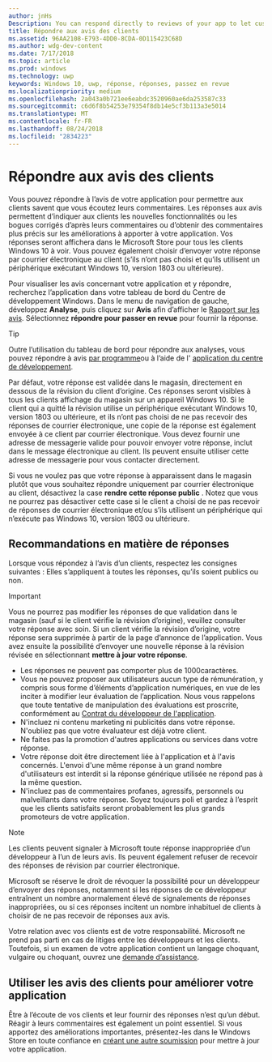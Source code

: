 ```yaml
---
author: jnHs
Description: You can respond directly to reviews of your app to let customers know you’re listening to their feedback.
title: Répondre aux avis des clients
ms.assetid: 96AA2108-E793-4DD0-8CDA-0D115423C68D
ms.author: wdg-dev-content
ms.date: 7/17/2018
ms.topic: article
ms.prod: windows
ms.technology: uwp
keywords: Windows 10, uwp, réponse, réponses, passez en revue
ms.localizationpriority: medium
ms.openlocfilehash: 2a043a0b721ee6eabdc3520960ae6da253587c33
ms.sourcegitcommit: c6d6f8b54253e79354f8db14e5cf3b113a3e5014
ms.translationtype: MT
ms.contentlocale: fr-FR
ms.lasthandoff: 08/24/2018
ms.locfileid: "2834223"
---
```

# <a name="respond-to-customer-reviews"></a>Répondre aux avis des clients


Vous pouvez répondre à l’avis de votre application pour permettre aux clients savent que vous écoutez leurs commentaires. Les réponses aux avis permettent d’indiquer aux clients les nouvelles fonctionnalités ou les bogues corrigés d’après leurs commentaires ou d’obtenir des commentaires plus précis sur les améliorations à apporter à votre application. Vos réponses seront affichera dans le Microsoft Store pour tous les clients Windows 10 à voir. Vous pouvez également choisir d’envoyer votre réponse par courrier électronique au client (s’ils n’ont pas choisi et qu’ils utilisent un périphérique exécutant Windows 10, version 1803 ou ultérieure).

Pour visualiser les avis concernant votre application et y répondre, recherchez l’application dans votre tableau de bord du Centre de développement Windows. Dans le menu de navigation de gauche, développez **Analyse**, puis cliquez sur **Avis** afin d’afficher le [Rapport sur les avis](reviews-report.md). Sélectionnez **répondre pour passer en revue** pour fournir la réponse.

> [!TIP]
> Outre l’utilisation du tableau de bord pour répondre aux analyses, vous pouvez répondre à avis [par programme](../monetize/submit-responses-to-app-reviews.md)ou à l’aide de l' [application du centre de développement](https://www.microsoft.com/store/apps/dev-center/9nblggh4r5ws).

Par défaut, votre réponse est validée dans le magasin, directement en dessous de la révision du client d’origine. Ces réponses seront visibles à tous les clients affichage du magasin sur un appareil Windows 10. Si le client qui a quitté la révision utilise un périphérique exécutant Windows 10, version 1803 ou ultérieure, et ils n’ont pas choisi de ne pas recevoir des réponses de courrier électronique, une copie de la réponse est également envoyée à ce client par courrier électronique.  Vous devez fournir une adresse de messagerie valide pour pouvoir envoyer votre réponse, inclut dans le message électronique au client. Ils peuvent ensuite utiliser cette adresse de messagerie pour vous contacter directement.

Si vous ne voulez pas que votre réponse à apparaissent dans le magasin plutôt que vous souhaitez répondre uniquement par courrier électronique au client, désactivez la case **rendre cette réponse public** . Notez que vous ne pourrez pas désactiver cette case si le client a choisi de ne pas recevoir de réponses de courrier électronique et/ou s’ils utilisent un périphérique qui n’exécute pas Windows 10, version 1803 ou ultérieure.

## <a name="guidelines-for-responses"></a>Recommandations en matière de réponses

Lorsque vous répondez à l’avis d’un clients, respectez les consignes suivantes : Elles s’appliquent à toutes les réponses, qu’ils soient publics ou non.

> [!IMPORTANT]
> Vous ne pourrez pas modifier les réponses de que validation dans le magasin (sauf si le client vérifie la révision d’origine), veuillez consulter votre réponse avec soin. Si un client vérifie la révision d’origine, votre réponse sera supprimée à partir de la page d’annonce de l’application. Vous avez ensuite la possibilité d’envoyer une nouvelle réponse à la révision révisée en sélectionnant **mettre à jour votre réponse**.

-   Les réponses ne peuvent pas comporter plus de 1000caractères.
-   Vous ne pouvez proposer aux utilisateurs aucun type de rémunération, y compris sous forme d’éléments d’application numériques, en vue de les inciter à modifier leur évaluation de l’application. Nous vous rappelons que toute tentative de manipulation des évaluations est proscrite, conformément au [Contrat du développeur de l'application](https://docs.microsoft.com/legal/windows/agreements/app-developer-agreement).
-   N'incluez ni contenu marketing ni publicités dans votre réponse. N'oubliez pas que votre évaluateur est déjà votre client.
-   Ne faites pas la promotion d'autres applications ou services dans votre réponse.
-   Votre réponse doit être directement liée à l'application et à l'avis concernés. L'envoi d'une même réponse à un grand nombre d'utilisateurs est interdit si la réponse générique utilisée ne répond pas à la même question.
-   N'incluez pas de commentaires profanes, agressifs, personnels ou malveillants dans votre réponse. Soyez toujours poli et gardez à l’esprit que les clients satisfaits seront probablement les plus grands promoteurs de votre application.

> [!NOTE]
> Les clients peuvent signaler à Microsoft toute réponse inappropriée d’un développeur à l’un de leurs avis. Ils peuvent également refuser de recevoir des réponses de révision par courrier électronique.
>
> Microsoft se réserve le droit de révoquer la possibilité pour un développeur d’envoyer des réponses, notamment si les réponses de ce développeur entraînent un nombre anormalement élevé de signalements de réponses inappropriées, ou si ces réponses incitent un nombre inhabituel de clients à choisir de ne pas recevoir de réponses aux avis.

Votre relation avec vos clients est de votre responsabilité. Microsoft ne prend pas parti en cas de litiges entre les développeurs et les clients. Toutefois, si un examen de votre application contient un langage choquant, vulgaire ou choquant, ouvrez une [demande d’assistance](http://go.microsoft.com/fwlink/p/?LinkID=401178).


## <a name="use-customer-reviews-to-improve-your-app"></a>Utiliser les avis des clients pour améliorer votre application

Être à l’écoute de vos clients et leur fournir des réponses n’est qu’un début. Réagir à leurs commentaires est également un point essentiel. Si vous apportez des améliorations importantes, présentez-les dans le Windows Store en toute confiance en [créant une autre soumission](app-submissions.md) pour mettre à jour votre application.
